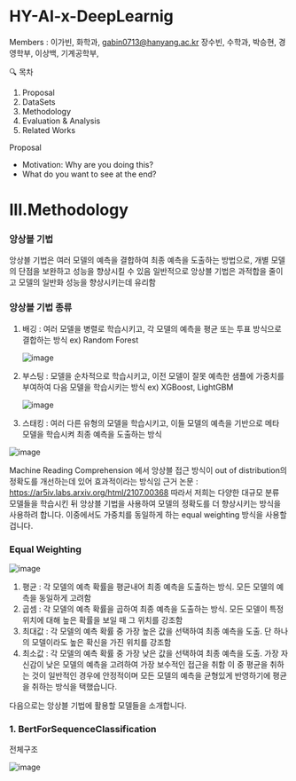 # HY-AI-x-DeepLearnig
Members : 
이가빈, 화학과, gabin0713@hanyang.ac.kr
장수빈, 수학과,
박승현, 경영학부,
이상백, 기계공학부,

🔍 목차
1. Proposal
2. DataSets
3. Methodology
4. Evaluation & Analysis
5. Related Works

Proposal
- Motivation: Why are you doing this?
- What do you want to see at the end?




# III.Methodology
### 앙상블 기법
앙상블 기법은 여러 모델의 예측을 결합하여 최종 예측을 도출하는 방법으로, 개별 모델의 단점을 보완하고 성능을 향상시킬 수 있음
일반적으로 앙상블 기법은 과적합을 줄이고 모델의 일반화 성능을 향상시키는데 유리함

### 앙상블 기법 종류
1. 배깅 : 여러 모델을 병렬로 학습시키고, 각 모델의 예측을 평균 또는 투표 방식으로 결합하는 방식 ex) Random Forest
   
    ![image](https://github.com/subineda01/HY-AI-x-DeepLearnig/assets/144909753/86028d89-58c0-4fac-8e13-ea390d1a465a)

2. 부스팅 : 모델을 순차적으로 학습시키고, 이전 모델이 잘못 예측한 샘플에 가중치를 부여하여 다음 모델을 학습시키는 방식 ex) XGBoost, LightGBM
   
   ![image](https://github.com/subineda01/HY-AI-x-DeepLearnig/assets/144909753/08a8e8c2-2b9b-472b-8b56-7fa1f7e2490c)


3. 스태킹 : 여러 다른 유형의 모델을 학습시키고, 이들 모델의 예측을 기반으로 메타 모델을 학습시켜 최종 예측을 도출하는 방식
   
![image](https://github.com/subineda01/HY-AI-x-DeepLearnig/assets/144909753/c255d052-0b30-4a5a-bd94-6266931866b1)

Machine Reading Comprehension 에서 앙상블 접근 방식이 out of distribution의 정확도를 개선하는데 있어 효과적이라는 방식임
근거 논문 : https://ar5iv.labs.arxiv.org/html/2107.00368
따라서 저희는 다양한 대규모 분류 모델들을 학습시킨 뒤 앙상블 기법을 사용하여 모델의 정확도를 더 향상시키는 방식을 사용하려 합니다.
이중에서도 가중치를 동일하게 하는 equal weighting 방식을 사용할 겁니다.

### Equal Weighting
![image](https://github.com/subineda01/HY-AI-x-DeepLearnig/assets/144909753/60497872-bdb2-4a56-a237-19c2173c2e71)

1. 평균 : 각 모델의 예측 확률을 평균내어 최종 예측을 도출하는 방식. 모든 모델의 예측을 동일하게 고려함
2. 곱셈 : 각 모델의 예측 확률을 곱하여 최종 예측을 도출하는 방식. 모든 모델이 특정 위치에 대해 높은 확률을 보일 때 그 위치를 강조함
3. 최대값 : 각 모델의 예측 확률 중 가장 높은 값을 선택하여 최종 예측을 도출. 단 하나의 모델이라도 높은 확신을 가진 위치를 강조함
4. 최소값 : 각 모델의 예측 확률 중 가장 낮은 값을 선택하여 최종 예측을 도출. 가장 자신감이 낮은 모델의 예측을 고려하여 가장 보수적인 접근을 취함
이 중 평균을 취하는 것이 일반적인 경우에 안정적이며 모든 모델의 예측을 균형있게 반영하기에 평균을 취하는 방식을 택했습니다.

다음으로는 앙상블 기법에 활용할 모델들을 소개합니다.

### 1. BertForSequenceClassification
전체구조

![image](https://github.com/subineda01/HY-AI-x-DeepLearnig/assets/144909753/18a71006-4452-4258-93b4-3a8a0c0ff3ab)



